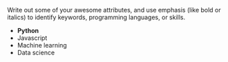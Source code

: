 Write out some of your awesome attributes, and use emphasis (like bold or italics) to identify keywords, programming languages, or skills. 

* **Python**
* Javascript
* Machine learning
* Data science
